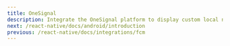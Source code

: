 ```yaml
---
title: OneSignal
description: Integrate the OneSignal platform to display custom local notifications with Notifee. 
next: /react-native/docs/android/introduction
previous: /react-native/docs/integrations/fcm
---
```


